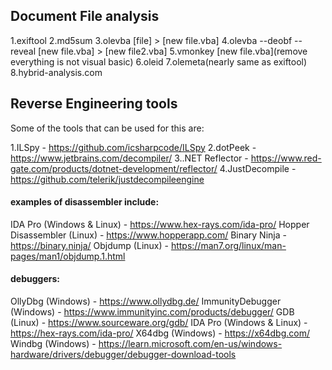 ## Document File analysis
1.exiftool
2.md5sum
3.olevba [file] > [new file.vba]
4.olevba --deobf --reveal  [new file.vba] > [new file2.vba] 
5.vmonkey [new file.vba](remove everything is not visual basic)
6.oleid
7.olemeta(nearly same as exiftool)
8.hybrid-analysis.com

## Reverse Engineering tools
Some of the tools that can be used for this are:

1.ILSpy - https://github.com/icsharpcode/ILSpy 
2.dotPeek - https://www.jetbrains.com/decompiler/
3..NET Reflector - https://www.red-gate.com/products/dotnet-development/reflector/ 
4.JustDecompile - https://github.com/telerik/justdecompileengine

#### examples of disassembler include:

IDA Pro (Windows & Linux) - https://www.hex-rays.com/ida-pro/ 
Hopper Disassembler (Linux) - https://www.hopperapp.com/ 
Binary Ninja - https://binary.ninja/ 
Objdump (Linux) - https://man7.org/linux/man-pages/man1/objdump.1.html 

#### debuggers:
OllyDbg (Windows) - https://www.ollydbg.de/ 
ImmunityDebugger (Windows) - https://www.immunityinc.com/products/debugger/ 
GDB (Linux) - https://www.sourceware.org/gdb/ 
IDA Pro (Windows & Linux) - https://hex-rays.com/ida-pro/ 
X64dbg (Windows) - https://x64dbg.com/ 
Windbg (Windows) - https://learn.microsoft.com/en-us/windows-hardware/drivers/debugger/debugger-download-tools